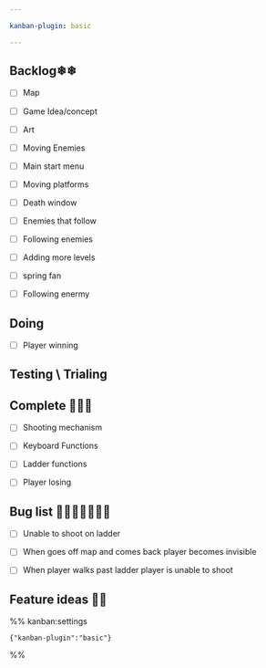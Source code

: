 ```yaml
---

kanban-plugin: basic

---
```


## Backlog❄❄

- [ ] Map
- [ ] Game Idea/concept
- [ ] Art
- [ ] Moving Enemies
- [ ] Main start menu
- [ ] Moving platforms
- [ ] Death window
- [ ] Enemies that follow
- [ ] Following enemies
- [ ] Adding more levels
- [ ] spring fan
- [ ] Following enermy


## Doing

- [ ] Player winning


## Testing \ Trialing



## Complete 🎈🎉✨

- [ ] Shooting mechanism
- [ ] Keyboard Functions
- [ ] Ladder functions
- [ ] Player losing


## Bug list 🦋🐛🦟🐜🦗🐝🐞

- [ ] Unable to shoot on ladder
- [ ] When goes off map and comes back player becomes invisible
- [ ] When player walks past ladder player is unable to shoot


## Feature ideas 🧐🧐





%% kanban:settings
```
{"kanban-plugin":"basic"}
```
%%